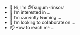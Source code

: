 - 👋 Hi, I’m @Tsugumi-rinsora
- 👀 I’m interested in ...
- 🌱 I’m currently learning ...
- 💞️ I’m looking to collaborate on ...
- 📫 How to reach me ...

<!---
Tsugumi-rinsora/Tsugumi-rinsora is a ✨ special ✨ repository because its `README.md` (this file) appears on your GitHub profile.
You can click the Preview link to take a look at your changes.
--->

